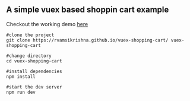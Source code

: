 ## A simple vuex based shoppin cart example

Checkout the working demo [here](https://rvamsikrishna.github.io/vuex-shopping-cart/)

```
#clone the project
git clone https://rvamsikrishna.github.io/vuex-shopping-cart/ vuex-shopping-cart

#change directory
cd vuex-shopping-cart

#install dependencies
npm install

#start the dev server
npm run dev

```
